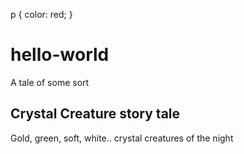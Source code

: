 p {
  color: red;
}

# hello-world

A tale of some sort

## Crystal Creature story tale

<p> Gold, green, soft, white.. crystal creatures of the night </p>

